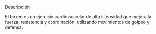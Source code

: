 Descripción

El boxeo es un ejercicio cardiovascular de alta intensidad que mejora la fuerza, resistencia y coordinación, utilizando movimientos de golpeo y defensa.